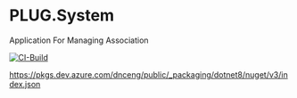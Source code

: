 # PLUG.System
Application For Managing Association

[![CI-Build](https://github.com/PolishLeatherUniformGroup/PLUG.System/actions/workflows/ci-build.yml/badge.svg)](https://github.com/PolishLeatherUniformGroup/PLUG.System/actions/workflows/ci-build.yml)

https://pkgs.dev.azure.com/dnceng/public/_packaging/dotnet8/nuget/v3/index.json
